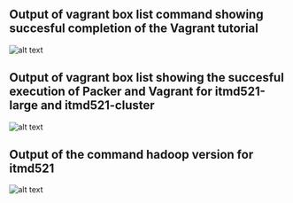 ## Output of vagrant box list command showing succesful completion of the Vagrant tutorial
![alt text](https://github.com/illinoistech-itm/sravichandar/blob/master/ITMD-521/Images/Vagrant%20Box%20List.jpg "Output1")
## Output of vagrant box list showing the succesful execution of Packer and Vagrant for itmd521-large and itmd521-cluster
![alt text](https://github.com/illinoistech-itm/sravichandar/blob/master/ITMD-521/Images/Vagrant%20box%20List%20for%20vangrant%20and%20packer.jpg "Output2")
## Output of the command hadoop version for itmd521
![alt text](https://github.com/illinoistech-itm/sravichandar/blob/master/ITMD-521/Images/Hadoop%20Version.jpg "Output3")




